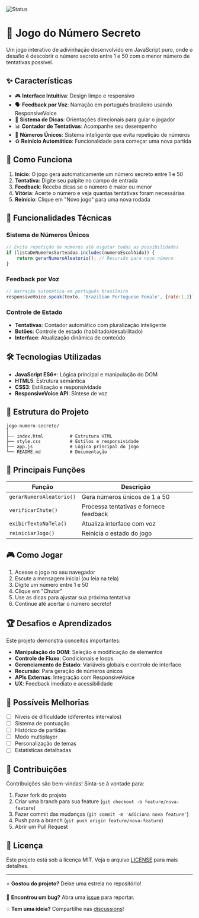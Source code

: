 ![Status ](https://img.shields.io/badge/Status-Em%20desenvolvimento-brightgreen)
# 🎯 Jogo do Número Secreto

Um jogo interativo de adivinhação desenvolvido em JavaScript puro, onde o desafio é descobrir o número secreto entre 1 e 50 com o menor número de tentativas possível.

## ✨ Características

- 🎮 **Interface Intuitiva**: Design limpo e responsivo
- 🗣️ **Feedback por Voz**: Narração em português brasileiro usando ResponsiveVoice
- 🎯 **Sistema de Dicas**: Orientações direcionais para guiar o jogador
- 📊 **Contador de Tentativas**: Acompanhe seu desempenho
- 🔄 **Números Únicos**: Sistema inteligente que evita repetição de números
- ♻️ **Reinício Automático**: Funcionalidade para começar uma nova partida

## 🎲 Como Funciona

1. **Início**: O jogo gera automaticamente um número secreto entre 1 e 50
2. **Tentativa**: Digite seu palpite no campo de entrada
3. **Feedback**: Receba dicas se o número é maior ou menor
4. **Vitória**: Acerte o número e veja quantas tentativas foram necessárias
5. **Reinício**: Clique em "Novo jogo" para uma nova rodada

## 🚀 Funcionalidades Técnicas

### Sistema de Números Únicos
```javascript
// Evita repetição de números até esgotar todas as possibilidades
if (listaDeNumerosSorteados.includes(numeroEscolhido)) {
    return gerarNumeroAleatorio(); // Recursão para novo número
}
```

### Feedback por Voz
```javascript
// Narração automática em português brasileiro
responsiveVoice.speak(texto, 'Brazilian Portuguese Female', {rate:1.2});
```

### Controle de Estado
- **Tentativas**: Contador automático com pluralização inteligente
- **Botões**: Controle de estado (habilitado/desabilitado)
- **Interface**: Atualização dinâmica de conteúdo

## 🛠️ Tecnologias Utilizadas

- **JavaScript ES6+**: Lógica principal e manipulação do DOM
- **HTML5**: Estrutura semântica
- **CSS3**: Estilização e responsividade
- **ResponsiveVoice API**: Síntese de voz

## 📁 Estrutura do Projeto

```
jogo-numero-secreto/
│
├── index.html          # Estrutura HTML
├── style.css           # Estilos e responsividade
├── app.js              # Lógica principal do jogo
└── README.md           # Documentação
```

## 🎯 Principais Funções

| Função | Descrição |
|--------|-----------|
| `gerarNumeroAleatorio()` | Gera números únicos de 1 a 50 |
| `verificarChute()` | Processa tentativas e fornece feedback |
| `exibirTextoNaTela()` | Atualiza interface com voz |
| `reiniciarJogo()` | Reinicia o estado do jogo |

## 🎮 Como Jogar

1. Acesse o jogo no seu navegador
2. Escute a mensagem inicial (ou leia na tela)
3. Digite um número entre 1 e 50
4. Clique em "Chutar"
5. Use as dicas para ajustar sua próxima tentativa
6. Continue até acertar o número secreto!

## 🏆 Desafios e Aprendizados

Este projeto demonstra conceitos importantes:

- **Manipulação do DOM**: Seleção e modificação de elementos
- **Controle de Fluxo**: Condicionais e loops
- **Gerenciamento de Estado**: Variáveis globais e controle de interface
- **Recursão**: Para geração de números únicos
- **APIs Externas**: Integração com ResponsiveVoice
- **UX**: Feedback imediato e acessibilidade

## 🔧 Possíveis Melhorias

- [ ] Níveis de dificuldade (diferentes intervalos)
- [ ] Sistema de pontuação
- [ ] Histórico de partidas
- [ ] Modo multiplayer
- [ ] Personalização de temas
- [ ] Estatísticas detalhadas

## 🤝 Contribuições

Contribuições são bem-vindas! Sinta-se à vontade para:

1. Fazer fork do projeto
2. Criar uma branch para sua feature (`git checkout -b feature/nova-feature`)
3. Fazer commit das mudanças (`git commit -m 'Adiciona nova feature'`)
4. Push para a branch (`git push origin feature/nova-feature`)
5. Abrir um Pull Request

## 📄 Licença

Este projeto está sob a licença MIT. Veja o arquivo [LICENSE](LICENSE) para mais detalhes.

---

⭐ **Gostou do projeto?** Deixe uma estrela no repositório!

🐛 **Encontrou um bug?** Abra uma [issue](../../issues) para reportar.

💡 **Tem uma ideia?** Compartilhe nas [discussions](../../discussions)!
